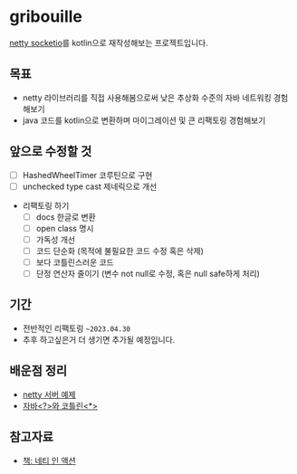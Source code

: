 # gribouille

[netty socketio](https://github.com/mrniko/netty-socketio)를 kotlin으로 재작성해보는 프로젝트입니다.

## 목표

- netty 라이브러리를 직접 사용해봄으로써 낮은 추상화 수준의 자바 네트워킹 경험해보기
- java 코드를 kotlin으로 변환하며 마이그레이션 및 큰 리팩토링 경험해보기

## 앞으로 수정할 것

- [ ] HashedWheelTimer 코루틴으로 구현
- [ ] unchecked type cast 제네릭으로 개선
- 리팩토링 하기
  - [ ] docs 한글로 변환
  - [ ] open class 명시
  - [ ] 가독성 개선
  - [ ] 코드 단순화 (목적에 불필요한 코드 수정 혹은 삭제)
  - [ ] 보다 코틀린스러운 코드
  - [ ] 단정 연산자 줄이기 (변수 not null로 수정, 혹은 null safe하게 처리)

## 기간

- 전반적인 리팩토링 `~2023.04.30`
- 추후 하고싶은거 더 생기면 추가될 예정입니다.

## 배운점 정리

- [netty 서버 예제](https://github.com/rlaisqls/TIL/blob/main/%EA%B0%9C%EB%B0%9C/netty/netty%E2%80%85server%E2%80%85%EC%98%88%EC%A0%9C.md)
- [자바<?>와 코틀린<*>](https://github.com/rlaisqls/TIL/blob/main/%EC%96%B8%EC%96%B4%E2%80%85Language/%EC%9E%90%EB%B0%94%3C%EF%BC%9F%3E%EC%99%80%E2%80%85%EC%BD%94%ED%8B%80%EB%A6%B0%3C*%3E.md)

## 참고자료

- [책: 네티 인 액션](http://www.yes24.com/Product/Goods/25662949)
